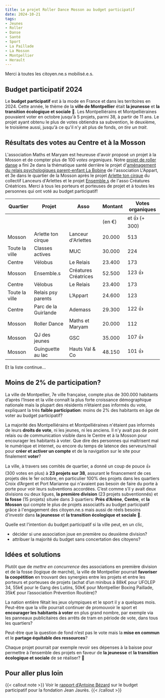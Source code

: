 ```yaml
---
title: Le projet Roller Dance Mosson au budget participatif
date: 2024-10-21
tags:
- Jeunes
- Roller
- Danse
- Santé
- Sport
- La Paillade
- La Mosson
- Montpellier
- Herault
---
```


Merci à toutes les citoyen.ne.s mobilisé.e.s.

<!--more-->

## Budget participatif 2024

Le <b>budget participatif</b> est à la mode en France et dans les territoires en 2024. Cette année, le thème de la <b>ville de Montpellier</b> était <b>la jeunesse</b> et <b>la transition écologique et sociale</b> 🍂. Les Montpelliérains et Montpelliéraines pouvaient voter en octobre jusqu'à 5 projets, parmi 38, à partir de 11 ans. Le projet ayant obtenu le plus de votes obtiendra sa subvention, le deuxième, le troisième aussi, jusqu'à ce qu'il n'y ait plus de fonds, <i>on tire un trait</i>.

## Résultats des votes au Centre et à la Mosson

L'association Maths et Maryam est heureuse d'avoir proposé un projet à la Mosson et de compter plus de 100 <i>votes organiques</i>. Notre [projet de roller danse](https://participer.montpellier.fr/budget-participatif/roller-dance-montpellier) a fini 2e dans la thématique santé derrière le projet d'[aménagement du relais psychologiques parent-enfant La Bobine](https://participer.montpellier.fr/budget-participatif/amenagement-du-relais-psychologique-parent-enfant-la-bobine) de l'association L'Appart, et 3e dans le quartier de la Mosson après le projet [Arlette ton cirque](https://participer.montpellier.fr/budget-participatif/arlette-ton-cirque) du collectif Lanceurs d'Arlettes et le projet [Ensemble.s](https://participer.montpellier.fr/budget-participatif/ensembles) de l'asso Créatures Créatrices. Merci à tous les porteurs et porteuses de projet et à toutes les personnes qui ont voté au budget participatif!

|  Quartier | Projet | Asso | Montant | Votes organiques |
|---|---|---|---|---|
|   | | | (en €) | et 👍 (+ 300) |
| Mosson | Arlette ton cirque | Lanceur d'Arlettes | 20.000 | 513 |
| Toute la ville | Classes actives | MUC | 30.000 | 224 |
| Centre | Vélobus | Le Relais | 23.400 | 173 |
| Mosson | Ensemble.s | Créatures Créatrices | 52.500 | 123 👍 |
| Centre | Vélobus | Le Relais | 23.400 | 173 |
| Toute la ville | Relais psy parents | L’Appart | 24.600 | 123 |
| Centre | Parc de la Guirlande |  Ademass | 29.300 | 122 👍 |
| Mosson | Roller Dance |  Maths et Maryam | 20.000 | 112 |
| Mosson | QJ des jeunes |  GSC | 35.000 | 107 👍 |
| Mosson | Guinguette au lac |  Hauts Val & Co | 48.150 | 101 👍 |

Et la liste continue...

## Moins de 2% de participation?

La ville de Montpellier, 7e ville française, compte plus de 300.000 habitants d’après l’Insee et la ville connaît la plus forte croissance démographique nationale mais la plupart des résidents n’étaient pas informés du vote, expliquant la très <b>faible participation</b>: moins de 2% des habitants en âge de voter au budget participatif?

La majorité des Montpelliérains et Montpelliéraines n'étaient pas informés de leurs <b>droits de vote</b>, ni les jeunes, ni les anciens. Il n'y avait pas de point relais ou de communication visible dans le Centre et à la Mosson pour encourager les habitants à voter. Que dire des personnes qui maîtrisent mal le numérique et internet, ou encore du temps de latence des serveurs/mail pour <b>créer et activer un compte</b> et de la navigation sur le site pour finalement <b>voter</b>?

La ville, à travers ses comités de quartier, a donné un coup de pouce 👍 (300 votes en plus) à <b>23 projets sur 38</b>, assurant le financement de ces projets dès le 1er octobre, en particulier 100% des projets dans les quartiers Croix d’Argent et Port Marianne qui n'avaient pas besoin de faire du porte à porte pour voir leurs subventions accordées. C’est comme s’il y avait deux divisions ou deux ligues, <b>la première division</b> (23 projets subventionnés) et <b>la fosse</b> (15 projets) située dans 3 quartiers: <b>Près d’Arène</b>, <b>Centre</b>, et <b>la Mosson</b> qui compte le plus de projets associatifs au budget participatif grâce à l'engagement des citoyen.ne.s mais aussi de réels besoins d'investir dans <b>la jeunesse</b> et <b>la transition écologique et sociale</b> 🍂. 

Quelle est l'intention du budget participatif si la ville peut, en un clic,
- décider si une association joue en première ou deuxième division?
- attribuer la majorité du budget sans concertation des citoyens?

## Idées et solutions

Plutôt que de <i>mettre en concurrence</i> des associations en première division et de la fosse (logique de marché), la ville de Montpellier pourrait <b>favoriser la coopétition</b> en trouvant des synergies entre les projets et entre les porteurs et porteuses de projets (achat d’un minibus à 88k€ pour UFOLEP 34, 55k€ pour le Gang des Lutins, 50k€ pour Montpellier Boxing Paillade, 35k€ pour l’association Prévention Routière)?

La nation entière fêtait les jeux olympiques et le sport il y a quelques mois. Peut-être que la ville pourrait continuer de promouvoir le sport et <b>encourager les habitants à voter</b> en plus grand nombre, par exemple via les panneaux publicitaires des arrêts de tram en période de vote, dans tous les quartiers?

Peut-être que la question de fond n’est pas le vote mais la <b>mise en commun</b> et le <b>partage équitable des ressources</b>? 

Chaque projet pourrait par exemple revoir ses dépenses à la baisse pour permettre à l’ensemble des projets en faveur de <b>la jeunesse</b> et <b>la transition écologique et sociale</b> de se réaliser? 🍂 

## Pour aller plus loin

{{< callout note >}}
Voir le <a href="https://www.jean-jaures.org/expert/antoine-bezard/">rapport d’Antoine Bézard</a> sur le budget participatif pour la fondation Jean Jaurès.
{{< /callout >}}

